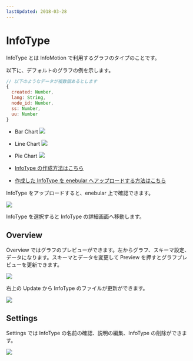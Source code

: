 ```yaml
---
lastUpdated: 2018-03-28
---
```


# InfoType

InfoType とは InfoMotion で利用するグラフのタイプのことです。

以下に、デフォルトのグラフの例を示します。

```javascript
// 以下のようなデータが複数個あるとします
{
  created: Number,
  lang: String,
  node_id: Number,
  ss: Number,
  uu: Number
}
```

- Bar Chart
![](/_asset/images/InfoMotion/enebular-developers-template-bar.png)

- Line Chart
![](/_asset/images/InfoMotion/enebular-developers-template-line.png)
- Pie Chart
![](/_asset/images/InfoMotion/enebular-developers-template-pie.png)

- [InfoType の作成方法はこちら](./InfoMotionTool.md)
- [作成した InfoType を enebular へアップロードする方法はこちら](./UploadInfoType.md)

InfoType をアップロードすると、enebular 上で確認できます。

![](https://i.gyazo.com/9e7c26c3948b2ebbd77734439afdcc63.png)

InfoType を選択すると InfoType の詳細画面へ移動します。

## Overview

Overview ではグラフのプレビューができます。左からグラフ、スキーマ設定、データになります。スキーマとデータを変更して Preview を押すとグラフプレビューを更新できます。

![](https://i.gyazo.com/8da16592e6374c03b7b03798b31742e7.png)

右上の Update から InfoType のファイルが更新ができます。

![](https://i.gyazo.com/1c831878fc0adc47a97394e075ced78d.png)


## Settings

Settings では InfoType の名前の確認、説明の編集、InfoType の削除ができます。

![](https://i.gyazo.com/9c99f2ce91a7aeb6e542c18662191ab7.png)